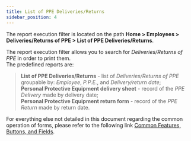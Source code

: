 ```yaml
---
title: List of PPE Deliveries/Returns
sidebar_position: 4
---
```


The report execution filter is located on the path **Home > Employees > Deliveries/Returns of PPE > List of PPE Deliveries/Returns**.   

The report execution filter allows you to search for *Deliveries/Returns of PPE* in order to print them.   
The predefined reports are:
> **List of PPE Deliveries/Returns** - list of *Deliveries/Returns of PPE* groupable by: *Employee*, *P.P.E.*, and *Delivery/return date*;   
> **Personal Protective Equipment delivery sheet** - record of the *PPE Delivery* made by delivery date;   
> **Personal Protective Equipment return form** - record of the *PPE Return* made by return date.   

For everything else not detailed in this document regarding the common operation of forms, please refer to the following link [Common Features, Buttons, and Fields](/docs/guide/common).